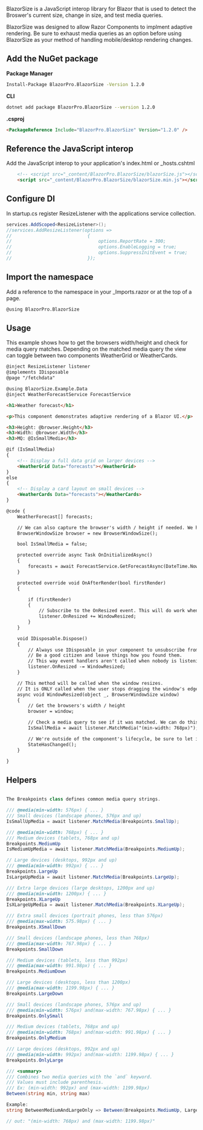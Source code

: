 BlazorSize is a JavaScript interop library for Blazor that is used to detect the Broswer's current size, change in size, and test media queries.

BlazorSize was designed to allow Razor Components to implment adaptive rendering. Be sure to exhaust media queries as an option before using BlazorSize as your method of handling mobile/desktop rendering changes.

## Add the NuGet package 

**Package Manager**
```bash
Install-Package BlazorPro.BlazorSize -Version 1.2.0
```

**CLI**
```bash
dotnet add package BlazorPro.BlazorSize --version 1.2.0
```
**.csproj**
```html
<PackageReference Include="BlazorPro.BlazorSize" Version="1.2.0" />
```

## Reference the JavaScript interop

Add the JavaScript interop to your application's index.html or _hosts.cshtml
```html
    <!-- <script src="_content/BlazorPro.BlazorSize/blazorSize.js"></script> -->
    <script src="_content/BlazorPro.BlazorSize/blazorSize.min.js"></script>
```

## Configure DI

In startup.cs register ResizeListener with the applications service collection.


```csharp
services.AddScoped<ResizeListener>();
//services.AddResizeListener(options =>
//                            {
//                                options.ReportRate = 300;
//                                options.EnableLogging = true;
//                                options.SuppressInitEvent = true;
//                            });
```

## Import the namespace

Add a reference to the namespace in your _Imports.razor or at the top of a page.

```html
@using BlazorPro.BlazorSize
```

## Usage

This example shows how to get the browsers width/height and check for media query matches. Depending on the matched media query the view can toggle between two components WeatherGrid or WeatherCards.

```html
@inject ResizeListener listener
@implements IDisposable
@page "/fetchdata"

@using BlazorSize.Example.Data
@inject WeatherForecastService ForecastService

<h1>Weather forecast</h1>

<p>This component demonstrates adaptive rendering of a Blazor UI.</p>

<h3>Height: @browser.Height</h3>
<h3>Width: @browser.Width</h3>
<h3>MQ: @IsSmallMedia</h3>

@if (IsSmallMedia)
{
	<!-- Display a full data grid on larger devices -->
    <WeatherGrid Data="forecasts"></WeatherGrid>
}
else
{
	<!-- Display a card layout on small devices -->
    <WeatherCards Data="forecasts"></WeatherCards>
}

@code {
    WeatherForecast[] forecasts;

	// We can also capture the browser's width / height if needed. We hold the value here.
    BrowserWindowSize browser = new BrowserWindowSize();

    bool IsSmallMedia = false;

    protected override async Task OnInitializedAsync()
    {
        forecasts = await ForecastService.GetForecastAsync(DateTime.Now);
    }

    protected override void OnAfterRender(bool firstRender)
    {

        if (firstRender)
        {
			// Subscribe to the OnResized event. This will do work when the browser is resized.
            listener.OnResized += WindowResized;
        }
    }

    void IDisposable.Dispose()
    {
		// Always use IDisposable in your component to unsubscribe from the event.
		// Be a good citizen and leave things how you found them. 
		// This way event handlers aren't called when nobody is listening.
        listener.OnResized -= WindowResized;
    }

	// This method will be called when the window resizes.
	// It is ONLY called when the user stops dragging the window's edge. (It is already throttled to protect your app from perf. nightmares)
    async void WindowResized(object _, BrowserWindowSize window)
    {
		// Get the browsers's width / height
        browser = window;

		// Check a media query to see if it was matched. We can do this at any time, but it's best to check on each resize
        IsSmallMedia = await listener.MatchMedia("(min-width: 768px)");

		// We're outside of the component's lifecycle, be sure to let it know it has to re-render.
        StateHasChanged();
    }

}
```

## Helpers

```csharp

The Breakpoints class defines common media query strings.

/// @media(min-width: 576px) { ... }
/// Small devices (landscape phones, 576px and up)
IsSmallUpMedia = await listener.MatchMedia(Breakpoints.SmallUp);

/// @media(min-width: 768px) { ... }
/// Medium devices (tablets, 768px and up)
Breakpoints.MediumUp
IsMediumUpMedia = await listener.MatchMedia(Breakpoints.MediumUp);

// Large devices (desktops, 992px and up)
/// @media(min-width: 992px) { ... }
Breakpoints.LargeUp
IsLargeUpMedia = await listener.MatchMedia(Breakpoints.LargeUp);

/// Extra large devices (large desktops, 1200px and up)
/// @media(min-width: 1200px) { ... }
Breakpoints.XLargeUp
IsXLargeUpMedia = await listener.MatchMedia(Breakpoints.XLargeUp);

/// Extra small devices (portrait phones, less than 576px)
/// @media(max-width: 575.98px) { ... }
Breakpoints.XSmallDown

/// Small devices (landscape phones, less than 768px)
/// @media(max-width: 767.98px) { ... }
Breakpoints.SmallDown

/// Medium devices (tablets, less than 992px)
/// @media(max-width: 991.98px) { ... }
Breakpoints.MediumDown

/// Large devices (desktops, less than 1200px)
/// @media(max-width: 1199.98px) { ... }
Breakpoints.LargeDown

/// Small devices (landscape phones, 576px and up)
/// @media(min-width: 576px) and(max-width: 767.98px) { ... }
Breakpoints.OnlySmall

/// Medium devices (tablets, 768px and up)
/// @media(min-width: 768px) and(max-width: 991.98px) { ... }
Breakpoints.OnlyMedium

/// Large devices (desktops, 992px and up)
/// @media(min-width: 992px) and(max-width: 1199.98px) { ... }
Breakpoints.OnlyLarge

/// <summary>
/// Combines two media queries with the `and` keyword.
/// Values must include parenthesis.
/// Ex: (min-width: 992px) and (max-width: 1199.98px)
Between(string min, string max)

Example:
string BetweenMediumAndLargeOnly => Between(Breakpoints.MediumUp, LargeDown);

// out: "(min-width: 768px) and (max-width: 1199.98px)"

```
